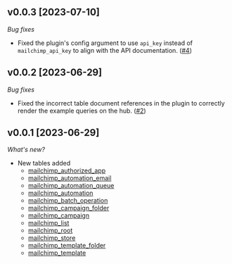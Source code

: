 ## v0.0.3 [2023-07-10]

_Bug fixes_

- Fixed the plugin's config argument to use `api_key` instead of `mailchimp_api_key` to align with the API documentation. ([#4](https://github.com/turbot/steampipe-plugin-mailchimp/pull/4))

## v0.0.2 [2023-06-29]

_Bug fixes_

- Fixed the incorrect table document references in the plugin to correctly render the example queries on the hub. ([#2](https://github.com/turbot/steampipe-plugin-mailchimp/pull/2))

## v0.0.1 [2023-06-29]

_What's new?_

- New tables added
  - [mailchimp_authorized_app](https://hub.steampipe.io/plugins/turbot/mailchimp/tables/mailchimp_authorized_app)
  - [mailchimp_automation_email](https://hub.steampipe.io/plugins/turbot/mailchimp/tables/mailchimp_automation_email)
  - [mailchimp_automation_queue](https://hub.steampipe.io/plugins/turbot/mailchimp/tables/mailchimp_automation_queue)
  - [mailchimp_automation](https://hub.steampipe.io/plugins/turbot/mailchimp/tables/mailchimp_automation)
  - [mailchimp_batch_operation](https://hub.steampipe.io/plugins/turbot/mailchimp/tables/mailchimp_batch_operation)
  - [mailchimp_campaign_folder](https://hub.steampipe.io/plugins/turbot/mailchimp/tables/mailchimp_campaign_folder)
  - [mailchimp_campaign](https://hub.steampipe.io/plugins/turbot/mailchimp/tables/mailchimp_campaign)
  - [mailchimp_list](https://hub.steampipe.io/plugins/turbot/mailchimp/tables/mailchimp_list)
  - [mailchimp_root](https://hub.steampipe.io/plugins/turbot/mailchimp/tables/mailchimp_root)
  - [mailchimp_store](https://hub.steampipe.io/plugins/turbot/mailchimp/tables/mailchimp_store)
  - [mailchimp_template_folder](https://hub.steampipe.io/plugins/turbot/mailchimp/tables/mailchimp_template_folder)
  - [mailchimp_template](https://hub.steampipe.io/plugins/turbot/mailchimp/tables/mailchimp_template)
